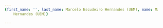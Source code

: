 ```yaml
---
{first_name: '', last_name: Marcelo Escudeiro Hernandes (UEM), name: Marcelo Escudeiro
    Hernandes (UEM)}

---
```



